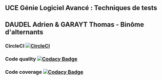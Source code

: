## UCE Génie Logiciel Avancé : Techniques de tests

## DAUDEL Adrien & GARAYT Thomas - Binôme d'alternants


### CircleCI [![CircleCI](https://circleci.com/gh/Thomas-Garayt/ceri-m1-test.svg?style=svg)](https://circleci.com/gh/Thomas-Garayt/ceri-m1-test)

### Code quality [![Codacy Badge](https://api.codacy.com/project/badge/Grade/765a8eb62b93424d8319029b841d0c7b)](https://www.codacy.com/app/Thomas-Garayt/ceri-m1-test?utm_source=github.com&amp;utm_medium=referral&amp;utm_content=Thomas-Garayt/ceri-m1-test&amp;utm_campaign=Badge_Grade)

### Code coverage [![Codacy Badge](https://api.codacy.com/project/badge/Coverage/765a8eb62b93424d8319029b841d0c7b)](https://www.codacy.com/app/Thomas-Garayt/ceri-m1-test?utm_source=github.com&utm_medium=referral&utm_content=Thomas-Garayt/ceri-m1-test&utm_campaign=Badge_Coverage)
